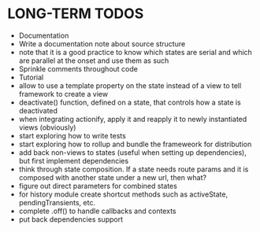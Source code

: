 # LONG-TERM TODOS

* Documentation
* Write a documentation note about source structure
* note that it is a good practice to know which states are serial and which are parallel at the onset and use them as such
* Sprinkle comments throughout code
* Tutorial
* allow to use a template property on the state instead of a view to tell framework to create a view
* deactivate() function, defined on a state, that controls how a state is deactivated
* when integrating actionify, apply it and reapply it to newly instantiated views (obviously)
* start exploring how to write tests
* start exploring how to rollup and bundle the frameweork for distribution
* add back non-views to states (useful when setting up dependencies), but first implement dependencies
* think through state composition.  If a state needs route params and it is composed with another state under a new url, then what?
* figure out direct parameters for combined states
* for history module create shortcut methods such as activeState, pendingTransients, etc.
* complete .off() to handle callbacks and contexts
* put back dependencies support
